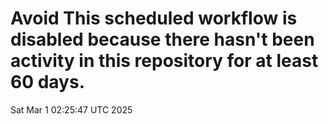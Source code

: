 # Avoid This scheduled workflow is disabled because there hasn't been activity in this repository for at least 60 days.
Sat Mar  1 02:25:47 UTC 2025
